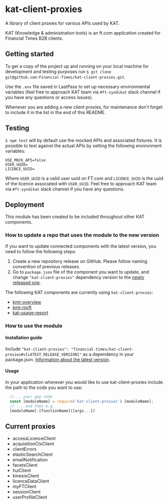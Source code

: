 # kat-client-proxies
A library of client proxies for various APIs used by KAT.

KAT (Knowledge & administration tools) is an ft.com application created for Financial Times B2B clients.

## Getting started
To get a copy of the project up and running on your local machine for development and testing purposes run `$ git clone git@github.com:Financial-Times/kat-client-proxies.git`.

Use the `.env` file saved in LastPass to set up necessary environmental variables (feel free to approach KAT team via `#ft-syndikat` slack channel if you have any questions or access issues).

Whenever you are adding a new client proxies, for maintenance don't forget to include it in the list in the end of this README.

## Testing
`$ npm test` will by default use the mocked APIs and associated fixtures. It is possible to test against the actual APIs by setting the following environment variables:

```
USE_MOCK_API=false
USER_UUID=
LICENCE_UUID=
```

Where `USER_UUID` is a valid user uuid on FT.com and `LICENCE_UUID` is the uuid of the licence associated with `USER_UUID`. Feel free to approach KAT team via `#ft-syndikat` slack channel if you have any questions.

## Deployment
This module has been created to be included throughout other KAT components.

### How to update a repo that uses the module to the new version
If you want to update connected components with the latest version, you need to follow the following steps:
1. Create a new repository release on GitHub. Please follow naming convention of previous releases.
2. Go to `package.json` file of the component you want to update, and change `"kat-client-proxies"` dependency version to the [newly released one](https://github.com/Financial-Times/kat-client-proxies/releases).

The following KAT components are currently using `kat-client-proxies`:
 - [kmt-overview](https://github.com/Financial-Times/kmt-overview)
 - [kmt-myft](https://github.com/Financial-Times/kmt-myft)
 - [kat-usage-report](https://github.com/Financial-Times/kat-usage-report)

### How to use the module

#### Installation guide

Include `"kat-client-proxies": "financial-times/kat-client-proxies#v[LATEST_RELEASE_VERSION]"` as a dependency in your package.json. [Information about the latest version](https://github.com/Financial-Times/kat-client-proxies/releases).

#### Usage

In your application wherever you would like to use kat-client-proxies include the path to the code you want to use:

```js
  //... your app code
  const [moduleName] = require('kat-client-proxies').[moduleName];
  // ... and then e.g.
  [moduleName].[functionName]([args...])
```

## Current proxies
* accessLicenceClient
* acquisitionCtxClient
* clientErrors
* elasticSearchClient
* emailNotification
* facetsClient
* huiClient
* kinesisClient
* licenceDataClient
* myFTClient
* sessionClient
* userProfileClient
